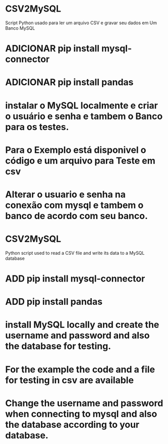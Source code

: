 # CSV2MySQL
Script Python usado para ler um arquivo CSV e gravar seu dados em Um Banco MySQL

# ADICIONAR pip install mysql-connector
# ADICIONAR pip install pandas

# instalar o MySQL localmente e criar o usuário e senha e tambem o Banco para os testes.

# Para o Exemplo está disponivel o código e um arquivo para Teste em csv

# Alterar o usuario e senha na conexão com mysql e tambem o banco de acordo com seu banco.

# CSV2MySQL
Python script used to read a CSV file and write its data to a MySQL database

# ADD pip install mysql-connector
# ADD pip install pandas

# install MySQL locally and create the username and password and also the database for testing.

# For the example the code and a file for testing in csv are available

# Change the username and password when connecting to mysql and also the database according to your database.
